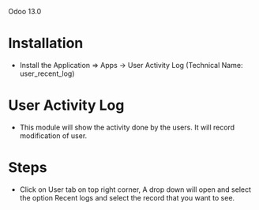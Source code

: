Odoo 13.0

Installation 
============
* Install the Application => Apps -> User Activity Log (Technical Name: user_recent_log)



User Activity Log
==================================
* This module will show the activity done by the users. It will record modification of user.


Steps
=====
* Click on User tab on top right corner, A drop down will open and select the option Recent logs and select the record that you want to see.



